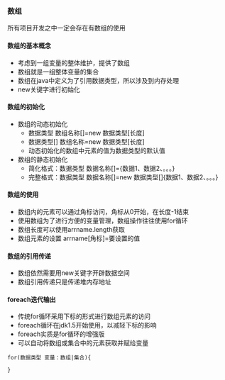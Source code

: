 ### 数组
所有项目开发之中一定会存在有数组的使用
#### 数组的基本概念
-   考虑到一组变量的整体维护，提供了数组
-   数组就是一组整体变量的集合
-   数组在java中定义为了引用数据类型，所以涉及到内存处理
-   new关键字进行初始化

#### 数组的初始化
-   数组的动态初始化
    -   数据类型 数组名称[]=new 数据类型[长度]
    -   数据类型[] 数组名称=new 数据类型[长度]
    -   动态初始化的数组中元素的值为数据类型的默认值
-   数组的静态初始化
    -   简化格式：数据类型 数据名称[]={数据1、数据2、。。。}
    -   完整格式：数据类型 数据名称[]=new 数据类型[]{数据1、数据2、。。。}

#### 数组的使用
-   数组内的元素可以通过角标访问，角标从0开始，在长度-1结束
-   使用数组为了进行方便的变量管理，数组操作往往使用for循环
-   数组长度可以使用arrname.length获取
-   数组元素的设置 arrname[角标]=要设置的值

#### 数组的引用传递
-   数组依然需要用new关键字开辟数据空间
-   数组引用传递只是传递堆内存地址

#### foreach迭代输出
-   传统for循环采用下标的形式进行数组元素的访问
-   foreach循环在jdk1.5开始使用，以减轻下标的影响
-   foreach实质是for循环的增强版
-   可以自动将数组或集合中的元素获取并赋给变量
```
for(数据类型 变量：数组|集合){

}
```
